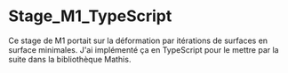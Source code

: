 # Stage_M1_TypeScript
Ce stage de M1 portait sur la déformation par itérations de surfaces en surface minimales.
J'ai implémenté ça en TypeScript pour le mettre par la suite dans la bibliothèque Mathis.
